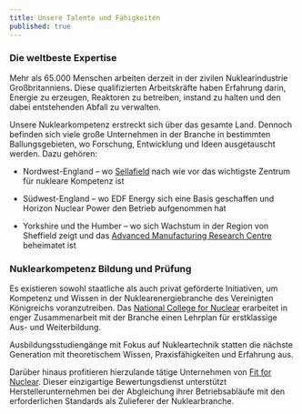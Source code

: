```yaml
---
title: Unsere Talente und Fähigkeiten
published: true
---
```


### Die weltbeste Expertise

Mehr als 65.000 Menschen arbeiten derzeit in der zivilen Nuklearindustrie Großbritanniens. Diese qualifizierten Arbeitskräfte haben Erfahrung darin, Energie zu erzeugen, Reaktoren zu betreiben, instand zu halten und den dabei entstehenden Abfall zu verwalten.

Unsere Nuklearkompetenz erstreckt sich über das gesamte Land. Dennoch befinden sich viele große Unternehmen in der Branche in bestimmten Ballungsgebieten, wo Forschung, Entwicklung und Ideen ausgetauscht werden. Dazu gehören:

- Nordwest-England – wo [Sellafield](http://www.sellafieldsites.com/) nach wie vor das wichtigste Zentrum für nukleare Kompetenz ist

- Südwest-England – wo EDF Energy sich eine Basis geschaffen und Horizon Nuclear Power den Betrieb aufgenommen hat

- Yorkshire und the Humber – wo sich Wachstum in der Region von Sheffield zeigt und das [Advanced Manufacturing Research Centre](http://www.amrc.co.uk/) beheimatet ist

### Nuklearkompetenz Bildung und Prüfung

Es existieren sowohl staatliche als auch privat geförderte Initiativen, um Kompetenz und Wissen in der Nuklearenergiebranche des Vereinigten Königreichs voranzutreiben. Das [National College for Nuclear](https://www.nsan.co.uk/news/national-nuclear-college) erarbeitet in enger Zusammenarbeit mit der Branche einen Lehrplan für erstklassige Aus- und Weiterbildung.

Ausbildungsstudiengänge mit Fokus auf Nukleartechnik statten die nächste Generation mit theoretischem Wissen, Praxisfähigkeiten und Erfahrung aus.

Darüber hinaus profitieren hierzulande tätige Unternehmen von [Fit for Nuclear](http://namrc.co.uk/services/f4n/). Dieser einzigartige Bewertungsdienst unterstützt Herstellerunternehmen bei der Abgleichung ihrer Betriebsabläufe mit den erforderlichen Standards als Zulieferer der Nuklearbranche.
